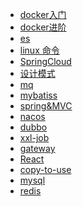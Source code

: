 <!-- docs/_sidebar.md -->

* [docker入门](docker/docker01.md)
* [docker进阶](docker/docker02.md)
* [es](es/es.md)
* [linux 命令](linux/linux.md)
* [SpringCloud](spring-cloud/cloud)
* [设计模式]()
* [mq](mq/rabbitmq)
* [mybatiss]()
* [spring&MVC]()
* [nacos]()
* [dubbo]()
* [xxl-job]()
* [gateway]()
* [React]()
* [copy-to-use]()
* [mysql]()
* [redis]()

